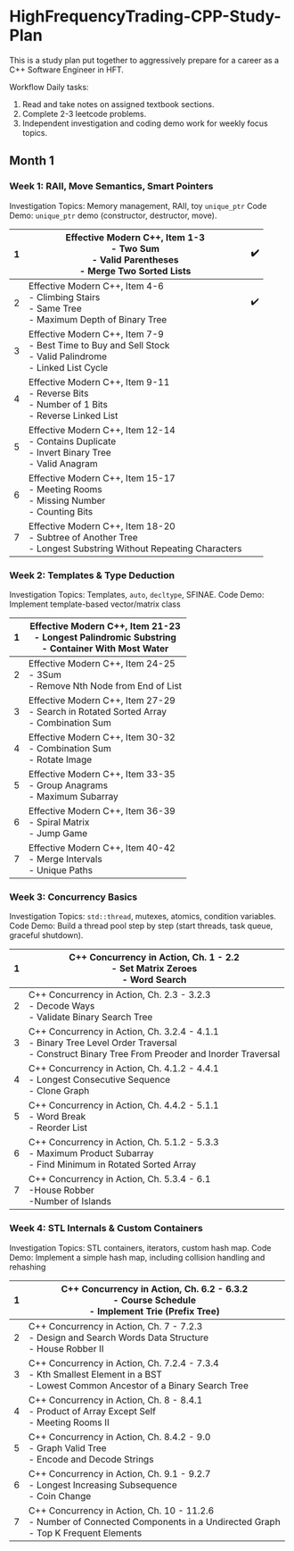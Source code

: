 # HighFrequencyTrading-CPP-Study-Plan

This is a study plan put together to aggressively prepare for a career as a C++ Software Engineer in HFT. 

Workflow
Daily tasks:
1. Read and take notes on assigned textbook sections. 
2. Complete 2-3 leetcode problems. 
3. Independent investigation and coding demo work for weekly focus topics. 

## **Month 1**
### **Week 1: RAII, Move Semantics, Smart Pointers**
Investigation Topics: Memory management, RAII, toy `unique_ptr`
Code Demo: `unique_ptr` demo (constructor, destructor, move).

| 1   | Effective Modern C++, Item 1-3<br>- Two Sum<br>- Valid Parentheses<br>- Merge Two Sorted Lists                    | ✔️  |
| --- | ----------------------------------------------------------------------------------------------------------------- | --- |
| 2   | Effective Modern C++, Item 4-6<br>- Climbing Stairs<br>- Same Tree<br>- Maximum Depth of Binary Tree              | ✔️  |
| 3   | Effective Modern C++, Item 7-9<br>- Best Time to Buy and Sell Stock<br>- Valid Palindrome<br>- Linked List Cycle  |     |
| 4   | Effective Modern C++, Item 9-11<br>- Reverse Bits<br>- Number of 1 Bits<br>- Reverse Linked List                  |     |
| 5   | Effective Modern C++, Item 12-14<br>- Contains Duplicate<br>- Invert Binary Tree<br>- Valid Anagram               |     |
| 6   | Effective Modern C++, Item 15-17<br>- Meeting Rooms<br>- Missing Number<br>- Counting Bits                        |     |
| 7   | Effective Modern C++, Item 18-20<br>- Subtree of Another Tree<br>- Longest Substring Without Repeating Characters |     |

### **Week 2: Templates & Type Deduction**
Investigation Topics: Templates, `auto`, `decltype`, SFINAE.
Code Demo: Implement template-based vector/matrix class 

| 1   | **Effective Modern C++, Item 21-23<br>- Longest Palindromic Substring<br>- Container With Most Water** |
| --- | ------------------------------------------------------------------------------------------------------ |
| 2   | Effective Modern C++, Item 24-25<br>- 3Sum<br>- Remove Nth Node from End of List                       |
| 3   | Effective Modern C++, Item 27-29<br>- Search in Rotated Sorted Array<br>- Combination Sum              |
| 4   | Effective Modern C++, Item 30-32<br>- Combination Sum<br>- Rotate Image<br>                            |
| 5   | Effective Modern C++, Item 33-35<br>- Group Anagrams<br>- Maximum Subarray                             |
| 6   | Effective Modern C++, Item 36-39<br>- Spiral Matrix<br>- Jump Game                                     |
| 7   | Effective Modern C++, Item 40-42<br>- Merge Intervals<br>- Unique Paths                                |

### Week 3: Concurrency Basics
Investigation Topics: `std::thread`, mutexes, atomics, condition variables.
Code Demo: Build a thread pool step by step (start threads, task queue, graceful shutdown).

| 1   | C++ Concurrency in Action, Ch. 1 - 2.2<br>- Set Matrix Zeroes<br>- Word Search                                                                    |
| --- | ------------------------------------------------------------------------------------------------------------------------------------------------- |
| 2   | C++ Concurrency in Action, Ch. 2.3 - 3.2.3<br>- Decode Ways<br>- Validate Binary Search Tree                                                      |
| 3   | C++ Concurrency in Action, Ch. 3.2.4 - 4.1.1<br>- Binary Tree Level Order Traversal<br>- Construct Binary Tree From Preoder and Inorder Traversal |
| 4   | C++ Concurrency in Action, Ch. 4.1.2 - 4.4.1<br>- Longest Consecutive Sequence<br>- Clone Graph                                                   |
| 5   | C++ Concurrency in Action, Ch. 4.4.2 - 5.1.1<br>- Word Break<br>- Reorder List                                                                    |
| 6   | C++ Concurrency in Action, Ch. 5.1.2 - 5.3.3<br>- Maximum Product Subarray<br>- Find Minimum in Rotated Sorted Array                              |
| 7   | C++ Concurrency in Action, Ch. 5.3.4 - 6.1<br>-House Robber<br>-Number of Islands                                                                 |

### Week 4: STL Internals & Custom Containers
Investigation Topics:  STL containers, iterators, custom hash map.
Code Demo: Implement a simple hash map, including collision handling and rehashing

| 1   | C++ Concurrency in Action, Ch. 6.2 - 6.3.2<br>- Course Schedule<br>- Implement Trie (Prefix Tree)                                   |
| --- | ----------------------------------------------------------------------------------------------------------------------------------- |
| 2   | C++ Concurrency in Action, Ch. 7 - 7.2.3<br>- Design and Search Words Data Structure<br>- House Robber II                           |
| 3   | C++ Concurrency in Action, Ch. 7.2.4 - 7.3.4<br>- Kth Smallest Element in a BST<br>- Lowest Common Ancestor of a Binary Search Tree |
| 4   | C++ Concurrency in Action, Ch. 8 - 8.4.1<br>- Product of Array Except Self<br>- Meeting Rooms II                                    |
| 5   | C++ Concurrency in Action, Ch. 8.4.2 - 9.0<br>- Graph Valid Tree<br>- Encode and Decode Strings                                     |
| 6   | C++ Concurrency in Action, Ch. 9.1 - 9.2.7<br>- Longest Increasing Subsequence<br>- Coin Change                                     |
| 7   | C++ Concurrency in Action, Ch. 10 - 11.2.6<br>- Number of Connected Components in a Undirected Graph<br>- Top K Frequent Elements   |

